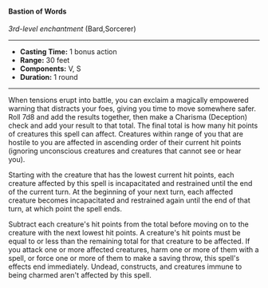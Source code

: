 #### Bastion of Words
*3rd-level enchantment* (Bard,Sorcerer)
___
- **Casting Time:** 1 bonus action
- **Range:** 30 feet
- **Components:** V, S
- **Duration:** 1 round
---
When tensions erupt into battle, you can exclaim a magically empowered warning that distracts your foes, giving you time to move somewhere safer. Roll 7d8 and add the results together, then make a
Charisma (Deception) check and add your result to that total. The final total is how many hit points of creatures this spell can affect. Creatures within range of you that are hostile to you are affected in ascending order of their current hit points (ignoring unconscious creatures and creatures that cannot see or hear you).

Starting with the creature that has the lowest current hit points, each creature affected by this spell is incapacitated and restrained until the end of the current turn. At the beginning of your next turn, each affected creature becomes incapacitated and restrained again until the end of that turn, at which point the spell ends.

Subtract each creature's hit points from the total before moving on to the creature with the next lowest hit points. A creature's hit points must be equal to or less than the remaining total for that
creature to be affected. If you attack one or more affected creatures, harm one or more of them with a spell, or force one or more of them to make a saving throw, this spell's effects end immediately. Undead, constructs, and creatures immune to being charmed aren't affected by this spell.
